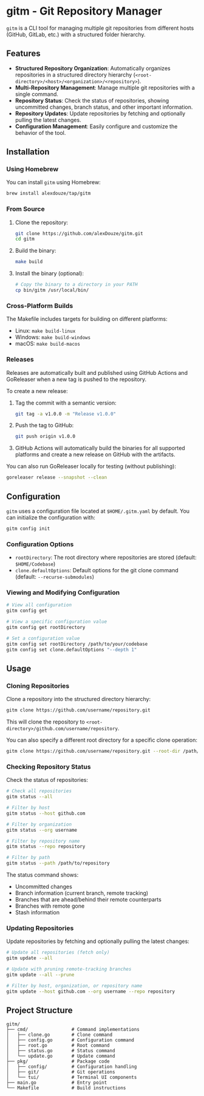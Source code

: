 # gitm - Git Repository Manager

`gitm` is a CLI tool for managing multiple git repositories from different hosts (GitHub, GitLab, etc.) with a structured folder hierarchy.

## Features

- **Structured Repository Organization**: Automatically organizes repositories in a structured directory hierarchy (`<root-directory>/<host>/<organization>/<repository>`).
- **Multi-Repository Management**: Manage multiple git repositories with a single command.
- **Repository Status**: Check the status of repositories, showing uncommitted changes, branch status, and other important information.
- **Repository Updates**: Update repositories by fetching and optionally pulling the latest changes.
- **Configuration Management**: Easily configure and customize the behavior of the tool.

## Installation

### Using Homebrew

You can install `gitm` using Homebrew:

```bash
brew install alexdouze/tap/gitm
```

### From Source

1. Clone the repository:
   ```bash
   git clone https://github.com/alexDouze/gitm.git
   cd gitm
   ```

2. Build the binary:
   ```bash
   make build
   ```

3. Install the binary (optional):
   ```bash
   # Copy the binary to a directory in your PATH
   cp bin/gitm /usr/local/bin/
   ```

### Cross-Platform Builds

The Makefile includes targets for building on different platforms:

- Linux: `make build-linux`
- Windows: `make build-windows`
- macOS: `make build-macos`

### Releases

Releases are automatically built and published using GitHub Actions and GoReleaser when a new tag is pushed to the repository.

To create a new release:

1. Tag the commit with a semantic version:
   ```bash
   git tag -a v1.0.0 -m "Release v1.0.0"
   ```

2. Push the tag to GitHub:
   ```bash
   git push origin v1.0.0
   ```

3. GitHub Actions will automatically build the binaries for all supported platforms and create a new release on GitHub with the artifacts.

You can also run GoReleaser locally for testing (without publishing):

```bash
goreleaser release --snapshot --clean
```

## Configuration

`gitm` uses a configuration file located at `$HOME/.gitm.yaml` by default. You can initialize the configuration with:

```bash
gitm config init
```

### Configuration Options

- `rootDirectory`: The root directory where repositories are stored (default: `$HOME/Codebase`)
- `clone.defaultOptions`: Default options for the git clone command (default: `--recurse-submodules`)

### Viewing and Modifying Configuration

```bash
# View all configuration
gitm config get

# View a specific configuration value
gitm config get rootDirectory

# Set a configuration value
gitm config set rootDirectory /path/to/your/codebase
gitm config set clone.defaultOptions "--depth 1"
```

## Usage

### Cloning Repositories

Clone a repository into the structured directory hierarchy:

```bash
gitm clone https://github.com/username/repository.git
```

This will clone the repository to `<root-directory>/github.com/username/repository`.

You can also specify a different root directory for a specific clone operation:

```bash
gitm clone https://github.com/username/repository.git --root-dir /path/to/directory
```

### Checking Repository Status

Check the status of repositories:

```bash
# Check all repositories
gitm status --all

# Filter by host
gitm status --host github.com

# Filter by organization
gitm status --org username

# Filter by repository name
gitm status --repo repository

# Filter by path
gitm status --path /path/to/repository
```

The status command shows:
- Uncommitted changes
- Branch information (current branch, remote tracking)
- Branches that are ahead/behind their remote counterparts
- Branches with remote gone
- Stash information

### Updating Repositories

Update repositories by fetching and optionally pulling the latest changes:

```bash
# Update all repositories (fetch only)
gitm update --all

# Update with pruning remote-tracking branches
gitm update --all --prune

# Filter by host, organization, or repository name
gitm update --host github.com --org username --repo repository
```

## Project Structure

```
gitm/
├── cmd/                # Command implementations
│   ├── clone.go        # Clone command
│   ├── config.go       # Configuration command
│   ├── root.go         # Root command
│   ├── status.go       # Status command
│   └── update.go       # Update command
├── pkg/                # Package code
│   ├── config/         # Configuration handling
│   ├── git/            # Git operations
│   └── tui/            # Terminal UI components
├── main.go             # Entry point
└── Makefile            # Build instructions
```
